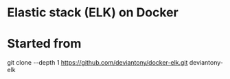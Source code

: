 # Elastic stack (ELK) on Docker

# Started from

git clone --depth 1 https://github.com/deviantony/docker-elk.git deviantony-elk

